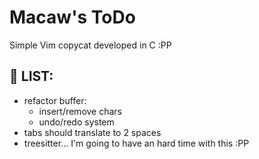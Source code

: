 # Macaw's ToDo

Simple Vim copycat developed in C :PP

## 📝 LIST:

- refactor buffer:
  - insert/remove chars
  - undo/redo system
- tabs should translate to 2 spaces
- treesitter... I'm going to have an hard time with this :PP
